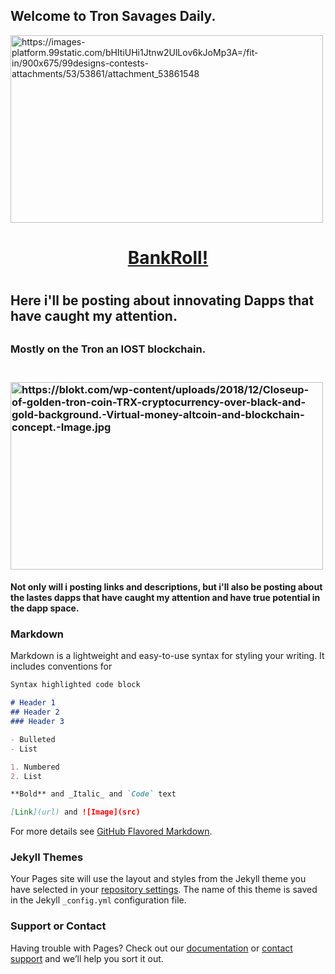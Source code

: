 ## Welcome to Tron Savages Daily.

<img src="https://images-platform.99static.com/bHItiUHi1Jtnw2UlLov6kJoMp3A=/fit-in/900x675/99designs-contests-attachments/53/53861/attachment_53861548" alt="https://images-platform.99static.com/bHItiUHi1Jtnw2UlLov6kJoMp3A=/fit-in/900x675/99designs-contests-attachments/53/53861/attachment_53861548" height="300" width="500">
<center><h1><a href="https://bankroll.network/?ref=TYdBzon3an6twG6PLrm2Hz1dtrgr3uGMNV">BankRoll!</a><h1></center>

<h2>Here i'll be posting about innovating Dapps that have caught my attention.<h2>
<h3>Mostly on the Tron an IOST blockchain.<h3>
<br>
<img src="https://blokt.com/wp-content/uploads/2018/12/Closeup-of-golden-tron-coin-TRX-cryptocurrency-over-black-and-gold-background.-Virtual-money-altcoin-and-blockchain-concept.-Image.jpg" alt="https://blokt.com/wp-content/uploads/2018/12/Closeup-of-golden-tron-coin-TRX-cryptocurrency-over-black-and-gold-background.-Virtual-money-altcoin-and-blockchain-concept.-Image.jpg" height="300" width="500">
<h4>Not only will i posting links and descriptions, but i'll also be posting about the lastes dapps that have caught my attention and have true potential in the dapp space.

### Markdown

Markdown is a lightweight and easy-to-use syntax for styling your writing. It includes conventions for

```markdown
Syntax highlighted code block

# Header 1
## Header 2
### Header 3

- Bulleted
- List

1. Numbered
2. List

**Bold** and _Italic_ and `Code` text

[Link](url) and ![Image](src)
```

For more details see [GitHub Flavored Markdown](https://guides.github.com/features/mastering-markdown/).

### Jekyll Themes

Your Pages site will use the layout and styles from the Jekyll theme you have selected in your [repository settings](https://github.com/agrade420/Tron-Ryhorn/settings). The name of this theme is saved in the Jekyll `_config.yml` configuration file.

### Support or Contact

Having trouble with Pages? Check out our [documentation](https://help.github.com/categories/github-pages-basics/) or [contact support](https://github.com/contact) and we’ll help you sort it out.
